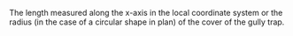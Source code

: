 ﻿The length measured along the x-axis in the local coordinate system or the radius (in the case of a circular shape in plan) of the cover of the gully trap.
